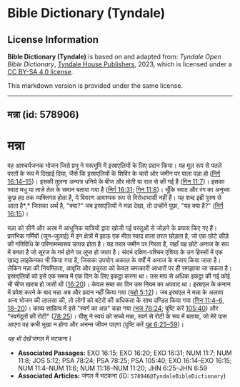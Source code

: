 # Bible Dictionary (Tyndale)

## License Information

**Bible Dictionary (Tyndale)** is based on and adapted from: _Tyndale Open Bible Dictionary_, [Tyndale House Publishers](https://tyndaleopenresources.com/), 2023, which is licensed under a [CC BY-SA 4.0 license](https://creativecommons.org/licenses/by-sa/4.0/legalcode.en).

This markdown version is provided under the same license.



--------------------------------

## मन्ना (id: 578906)

मन्ना
=====

वह आश्चर्यजनक भोजन जिसे प्रभु ने मरूभूमि में इस्राएलियों के लिए प्रदान किया। यह मूल रूप से पतले परतों के रूप में दिखाई दिया, जैसे कि इस्राएलियों के शिविर के चारों ओर जमीन पर पाला पड़ा हो ([निर्ग 16:14–15](https://ref.ly/Exod16:14-Exod16:15))। इसकी तुलना अन्यत्र धनिये के बीज और मोती या राल से की गई है ([गिन 11:7](https://ref.ly/Num11:7))। इसका स्वाद मधु या ताजे तेल के समान बताया गया है ([निर्ग 16:31](https://ref.ly/Exod16:31); [गिन 11:8](https://ref.ly/Num11:8))। चूँकि स्वाद और रंग का अनुभव कुछ हद तक व्यक्तिगत होता है, ये विवरण आवश्यक रूप से विरोधाभासी नहीं हैं। यह शब्द इब्री पुरुष से आता है*,* जिसका अर्थ है, "क्या?" जब इस्राएलियों ने मन्ना देखा, तो उन्होंने पूछा, "यह क्या है?" ([निर्ग 16:15](https://ref.ly/Exod16:15))।

मन्ना को सीनै और अरब में आधुनिक यात्रियों द्वारा खोजी गई वस्तुओं से जोड़ने के प्रयास किए गए हैं। प्रारंभिक गर्मियों (जून–जुलाई) में इन क्षेत्रों में झाऊ एक मीठा स्वाद वाला तरल छोड़ता है, जो एक छोटे कीड़े की गतिविधि के परिणामस्वरूप उत्पन्न होता है। यह तरल जमीन पर गिरता है, जहाँ यह छोटे अनाज के रूप में बनता है जो सूरज के गर्म होने पर लुप्त हो जाता है। संदर्भ दक्षिण\-पश्चिम एशिया के उन हिस्सों में एक खाद्य लाइकेनका भी किया गया है, जिसका उपयोग अकाल के वर्षों में अनाज के बजाय किया जाता है। लेकिन मन्ना की नियमितता, आवृत्ति और प्रचुरता को केवल चमत्कारी आधारों पर ही समझाया जा सकता है। इस्राएलियों को इसे एक समय में एक दिन के लिए इकट्ठा करना था। उस माप से अधिक इकट्ठा की गई कोई भी चीज खराब हो जाती थी ([16:20](https://ref.ly/Exod16:20))। केवल सब्त का दिन उस नियम का अपवाद था। इस्राएल के कनान में प्रवेश करने के बाद मन्ना अब और प्रदान नहीं किया गया ([यहो 5:12](https://ref.ly/Josh5:12))। जब इस्राएल ने मन्ना के अलावा अन्य भोजन की लालसा की, तो लोगों को बटेरों की अधिकता के साथ दण्डित किया गया ([गिन 11:4–6, 18–20](https://ref.ly/Num11:4-Num11:6,Num11:18-Num11:20))। काव्य साहित्य में इसे "स्वर्ग का अन्न" कहा गया ([भज 78:24](https://ref.ly/Ps78:24); पुष्टि करें [105:40](https://ref.ly/Ps105:40)) और "स्वर्गदूतों की रोटी" ([78:25](https://ref.ly/Ps78:25))। यीशु ने स्वयं को सच्चे मन्ना, स्वर्ग से रोटी के रूप में बताया, जो मेरे पास आएगा वह कभी भूखा न होगा और अनन्त जीवन पाएगा (पुष्टि करें [यूह 6:25–59](https://ref.ly/John6:25-John6:59))। 

*यह भी देखें* जंगल में भटकना I

* **Associated Passages:** EXO 16:15; EXO 16:20; EXO 16:31; NUM 11:7; NUM 11:8; JOS 5:12; PSA 78:24; PSA 78:25; PSA 105:40; EXO 16:14–EXO 16:15; NUM 11:4–NUM 11:6; NUM 11:18–NUM 11:20; JHN 6:25–JHN 6:59
* **Associated Articles:** जंगल में भटकना (ID: `578946@TyndaleBibleDictionary`)

